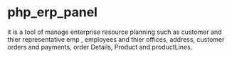 # php_erp_panel
it is a tool of manage enterprise resource planning such as customer and thier representative emp , employees and thier offices, address,  customer orders and payments, order Details, Product and productLines.
